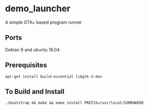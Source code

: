 # demo_launcher
A simple GTK+ based program runner

## Ports
Debian 9 and ubuntu 16.04

## Prerequisites

```
apt-get install build-essential libgtk-3-dev
```

## To Build and Install

```
./bootstrap && make && make install PREFIX=/usr/local/SOMEWHERE
```

